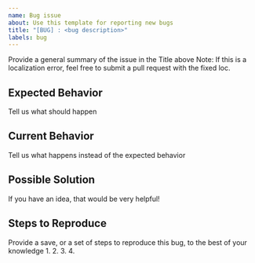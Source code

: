 ```yaml
---
name: Bug issue
about: Use this template for reporting new bugs
title: "[BUG] : <bug description>"
labels: bug
---
```


Provide a general summary of the issue in the Title above 
Note: If this is a localization error, feel free to submit a pull request with the fixed loc. 

## Expected Behavior
 Tell us what should happen 

## Current Behavior
 Tell us what happens instead of the expected behavior 

## Possible Solution
 If you have an idea, that would be very helpful! 

## Steps to Reproduce
 Provide a save, or a set of steps to 
 reproduce this bug, to the best of your knowledge
1.
2.
3.
4.
